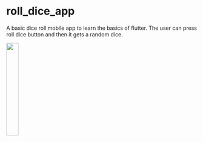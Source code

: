 # roll_dice_app

A basic dice roll mobile app to learn the basics of flutter. The user can press roll dice button and then it gets a random dice. 

<img src="https://github.com/RolandMarton/flutter-dice_roll_app/assets/88943189/9550d767-71dd-41f5-b5c4-56701618d1ae" width=25% />
